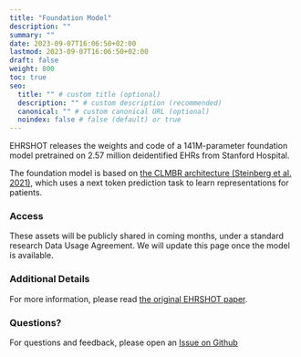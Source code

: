 ```yaml
---
title: "Foundation Model"
description: ""
summary: ""
date: 2023-09-07T16:06:50+02:00
lastmod: 2023-09-07T16:06:50+02:00
draft: false
weight: 800
toc: true
seo:
  title: "" # custom title (optional)
  description: "" # custom description (recommended)
  canonical: "" # custom canonical URL (optional)
  noindex: false # false (default) or true
---
```


EHRSHOT releases the weights and code of a 141M-parameter foundation model pretrained on 2.57 million deidentified EHRs from Stanford Hospital.

The foundation model is based on [the CLMBR architecture (Steinberg et al. 2021)](https://www.sciencedirect.com/science/article/pii/S1532046420302653), which uses a next token prediction task to learn representations for patients.

### Access

These assets will be publicly shared in coming months, under a standard research Data Usage Agreement. We will update this page once the model is available.

### Additional Details

For more information, please read [the original EHRSHOT paper](https://arxiv.org/abs/2307.02028).

### Questions?

For questions and feedback, please open an [Issue on Github](https://github.com/som-shahlab/ehrshot-benchmark/)